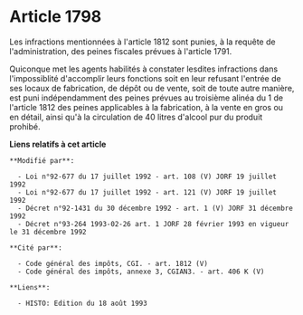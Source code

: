 # Article 1798

Les infractions mentionnées à l'article 1812 sont punies, à la requête de l'administration, des peines fiscales prévues à
l'article 1791. 

Quiconque met les agents habilités à constater lesdites infractions dans l'impossiblité d'accomplir leurs fonctions soit en
leur refusant l'entrée de ses locaux de fabrication, de dépôt ou de vente, soit de toute autre manière, est puni
indépendamment des peines prévues au troisième alinéa du 1 de l'article 1812 des peines applicables à la fabrication, à la
vente en gros ou en détail, ainsi qu'à la circulation de 40 litres d'alcool pur du produit prohibé.

**Liens relatifs à cet article**

	**Modifié par**:

	  - Loi n°92-677 du 17 juillet 1992 - art. 108 (V) JORF 19 juillet 1992
	  - Loi n°92-677 du 17 juillet 1992 - art. 121 (V) JORF 19 juillet 1992
	  - Décret n°92-1431 du 30 décembre 1992 - art. 1 (V) JORF 31 décembre 1992
	  - Décret n°93-264 1993-02-26 art. 1 JORF 28 février 1993 en vigueur le 31 décembre 1992

	**Cité par**:

	  - Code général des impôts, CGI. - art. 1812 (V)
	  - Code général des impôts, annexe 3, CGIAN3. - art. 406 K (V)

	**Liens**:

	  - HISTO: Edition du 18 août 1993
